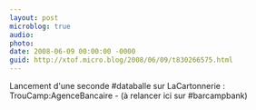 ```yaml
---
layout: post
microblog: true
audio: 
photo: 
date: 2008-06-09 00:00:00 -0000
guid: http://xtof.micro.blog/2008/06/09/t830266575.html
---
```

Lancement d'une seconde #databalle sur LaCartonnerie : TrouCamp:AgenceBancaire - (à relancer ici sur #barcampbank)
